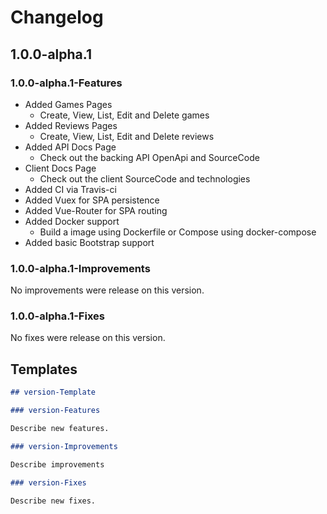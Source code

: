 # Changelog

## 1.0.0-alpha.1

### 1.0.0-alpha.1-Features

+ Added Games Pages
  + Create, View, List, Edit and Delete games
+ Added Reviews Pages
  + Create, View, List, Edit and Delete reviews
+ Added API Docs Page
  + Check out the backing API OpenApi and SourceCode
+ Client Docs Page
  + Check out the client SourceCode and technologies
+ Added CI via Travis-ci
+ Added Vuex for SPA persistence
+ Added Vue-Router for SPA routing
+ Added Docker support
  + Build a image using Dockerfile or Compose using docker-compose
+ Added basic Bootstrap support

### 1.0.0-alpha.1-Improvements

No improvements were release on this version.

### 1.0.0-alpha.1-Fixes

No fixes were release on this version.

## Templates

```markdown
## version-Template

### version-Features

Describe new features.

### version-Improvements

Describe improvements

### version-Fixes

Describe new fixes.
```
